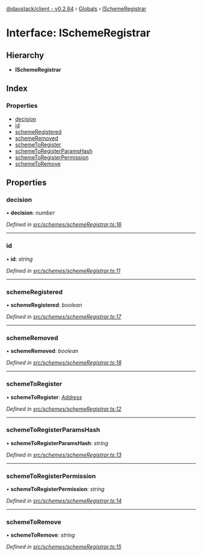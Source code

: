 [@daostack/client - v0.2.64](../README.md) › [Globals](../globals.md) › [ISchemeRegistrar](ischemeregistrar.md)

# Interface: ISchemeRegistrar

## Hierarchy

* **ISchemeRegistrar**

## Index

### Properties

* [decision](ischemeregistrar.md#decision)
* [id](ischemeregistrar.md#id)
* [schemeRegistered](ischemeregistrar.md#schemeregistered)
* [schemeRemoved](ischemeregistrar.md#schemeremoved)
* [schemeToRegister](ischemeregistrar.md#schemetoregister)
* [schemeToRegisterParamsHash](ischemeregistrar.md#schemetoregisterparamshash)
* [schemeToRegisterPermission](ischemeregistrar.md#schemetoregisterpermission)
* [schemeToRemove](ischemeregistrar.md#schemetoremove)

## Properties

###  decision

• **decision**: *number*

*Defined in [src/schemes/schemeRegistrar.ts:16](https://github.com/dorgtech/client/blob/74940d1/src/schemes/schemeRegistrar.ts#L16)*

___

###  id

• **id**: *string*

*Defined in [src/schemes/schemeRegistrar.ts:11](https://github.com/dorgtech/client/blob/74940d1/src/schemes/schemeRegistrar.ts#L11)*

___

###  schemeRegistered

• **schemeRegistered**: *boolean*

*Defined in [src/schemes/schemeRegistrar.ts:17](https://github.com/dorgtech/client/blob/74940d1/src/schemes/schemeRegistrar.ts#L17)*

___

###  schemeRemoved

• **schemeRemoved**: *boolean*

*Defined in [src/schemes/schemeRegistrar.ts:18](https://github.com/dorgtech/client/blob/74940d1/src/schemes/schemeRegistrar.ts#L18)*

___

###  schemeToRegister

• **schemeToRegister**: *[Address](../globals.md#address)*

*Defined in [src/schemes/schemeRegistrar.ts:12](https://github.com/dorgtech/client/blob/74940d1/src/schemes/schemeRegistrar.ts#L12)*

___

###  schemeToRegisterParamsHash

• **schemeToRegisterParamsHash**: *string*

*Defined in [src/schemes/schemeRegistrar.ts:13](https://github.com/dorgtech/client/blob/74940d1/src/schemes/schemeRegistrar.ts#L13)*

___

###  schemeToRegisterPermission

• **schemeToRegisterPermission**: *string*

*Defined in [src/schemes/schemeRegistrar.ts:14](https://github.com/dorgtech/client/blob/74940d1/src/schemes/schemeRegistrar.ts#L14)*

___

###  schemeToRemove

• **schemeToRemove**: *string*

*Defined in [src/schemes/schemeRegistrar.ts:15](https://github.com/dorgtech/client/blob/74940d1/src/schemes/schemeRegistrar.ts#L15)*
